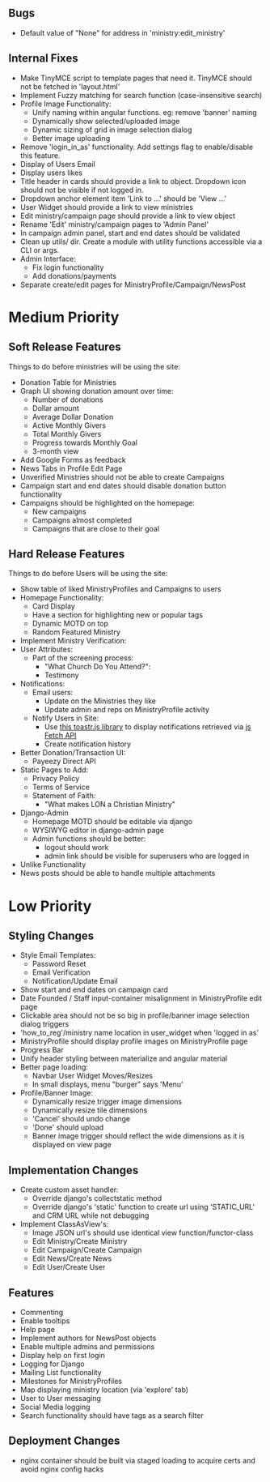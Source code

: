 ## Bugs
- Default value of "None" for address in 'ministry:edit_ministry'


## Internal Fixes
- Make TinyMCE script to template pages that need it. TinyMCE should not be fetched in 'layout.html'
- Implement Fuzzy matching for search function (case-insensitive search)
- Profile Image Functionality:
    * Unify naming within angular functions. eg: remove 'banner' naming
    * Dynamically show selected/uploaded image
    * Dynamic sizing of grid in image selection dialog
    * Better image uploading
- Remove 'login_in_as' functionality. Add settings flag to enable/disable this feature.
- Display of Users Email
- Display users likes
- Title header in cards should provide a link to object. Dropdown icon should not be visible if not logged in.
- Dropdown anchor element item 'Link to ...' should be 'View ...'
- User Widget should provide a link to view ministries
- Edit ministry/campaign page should provide a link to view object
- Rename 'Edit' ministry/campaign pages to 'Admin Panel'
- In campaign admin panel, start and end dates should be validated
- Clean up utils/ dir. Create a module with utility functions accessible via a CLI or args.
- Admin Interface:
    * Fix login functionality
    * Add donations/payments
- Separate create/edit pages for MinistryProfile/Campaign/NewsPost


# Medium Priority 
## Soft Release Features
Things to do before ministries will be using the site:
- Donation Table for Ministries
- Graph UI showing donation amount over time:
    * Number of donations
    * Dollar amount
    * Average Dollar Donation
    * Active Monthly Givers
    * Total Monthly Givers
    * Progress towards Monthly Goal
    * 3-month view
- Add Google Forms as feedback
- News Tabs in Profile Edit Page
- Unverified Ministries should not be able to create Campaigns
- Campaign start and end dates should disable donation button functionality
- Campaigns should be highlighted on the homepage:
    * New campaigns
    * Campaigns almost completed
    * Campaigns that are close to their goal


## Hard Release Features
Things to do before Users will be using the site:
- Show table of liked MinistryProfiles and Campaigns to users
- Homepage Functionality:
    * Card Display
    * Have a section for highlighting new or popular tags
    * Dynamic MOTD on top
    * Random Featured Ministry
- Implement Ministry Verification:
- User Attributes:
    * Part of the screening process:
        - "What Church Do You Attend?":
        - Testimony
- Notifications:
    * Email users:
        - Update on the Ministries they like
        - Update admin and reps on MinistryProfile activity
    * Notify Users in Site:
        - Use [this toastr.js library](https://github.com/CodeSeven/toastr) to display notifications retrieved via
        [js Fetch API](https://scotch.io/tutorials/how-to-use-the-javascript-fetch-api-to-get-data)
        - Create notification history
- Better Donation/Transaction UI:
    * Payeezy Direct API
- Static Pages to Add:
    * Privacy Policy
    * Terms of Service
    * Statement of Faith:
        - "What makes LON a Christian Ministry"
- Django-Admin
    * Homepage MOTD should be editable via django
    * WYSIWYG editor in django-admin page
    * Admin functions should be better:
        - logout should work
        - admin link should be visible for superusers who are logged in
- Unlike Functionality
- News posts should be able to handle multiple attachments
    
    
    
# Low Priority
## Styling Changes
- Style Email Templates:
    * Password Reset
    * Email Verification
    * Notification/Update Email
- Show start and end dates on campaign card
- Date Founded / Staff input-container misalignment in MinistryProfile edit page
- Clickable area should not be so big in profile/banner image selection dialog triggers
- 'how_to_reg'/ministry name location in user_widget when 'logged in as'
- MinistryProfile should display profile images on MinistryProfile page
- Progress Bar
- Unify header styling between materialize and angular material
- Better page loading:
    * Navbar User Widget Moves/Resizes
    * In small displays, menu "burger" says 'Menu'
- Profile/Banner Image:
    * Dynamically resize trigger image dimensions
    * Dynamically resize tile dimensions
    * 'Cancel' should undo change
    * 'Done' should upload
    * Banner image trigger should reflect the wide dimensions as it is displayed on view page

## Implementation Changes
- Create custom asset handler:
    * Override django's collectstatic method
    * Override django's 'static' function to create url using 'STATIC_URL' and CRM URL while not debugging
- Implement ClassAsView's:
    * Image JSON url's should use identical view function/functor-class
    * Edit Ministry/Create Ministry
    * Edit Campaign/Create Campaign
    * Edit News/Create News
    * Edit User/Create User

## Features
- Commenting
- Enable tooltips
- Help page
- Implement authors for NewsPost objects
- Enable multiple admins and permissions
- Display help on first login
- Logging for Django
- Mailing List functionality
- Milestones for MinistryProfiles
- Map displaying ministry location (via 'explore' tab)
- User to User messaging
- Social Media logging
- Search functionality should have tags as a search filter

## Deployment Changes
- nginx container should be built via staged loading to acquire certs and avoid nginx config hacks
